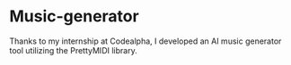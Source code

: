 # Music-generator
Thanks to my internship at Codealpha, I developed an AI music generator tool utilizing the PrettyMIDI library.
